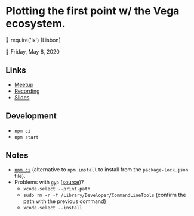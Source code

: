 # Plotting the first point w/ the Vega ecosystem.

📍 require('lx') (Lisbon)

📅 Friday, May 8, 2020

## Links

- [Meetup](https://www.meetup.com/require-lx/events/270355425/)
- [Recording](https://youtu.be/dIKl7Mc288Q?t=2020)
- [Slides](https://joaopalmeiro.github.io/vega-presentation-require-lx/)

## Development

- `npm ci`
- `npm start`

## Notes

- [`npm ci`](https://docs.npmjs.com/cli/v7/commands/npm-ci) (alternative to `npm install` to install from the `package-lock.json` file).
- Problems with `gyp` ([source](https://stackoverflow.com/a/60860951))?
  - `xcode-select --print-path`
  - `sudo rm -r -f /Library/Developer/CommandLineTools` (confirm the path with the previous command)
  - `xcode-select --install`
